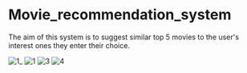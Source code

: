 # Movie_recommendation_system
The aim of this system is to suggest similar top 5 movies to the user's interest ones they enter their choice. 


![1_](https://user-images.githubusercontent.com/49318251/230332111-19ba81d4-8376-4bd6-8f8c-aab9a8fd2e09.jpg)
![1](https://user-images.githubusercontent.com/49318251/230332143-853306b6-408c-4e2a-9927-8e2f319442fd.jpg)
![3](https://user-images.githubusercontent.com/49318251/230332162-241bbcc3-0a1a-4c85-a791-d673d0655236.jpg)
![4](https://user-images.githubusercontent.com/49318251/230332175-006a4693-6639-432b-8738-72e30df48186.jpg)
